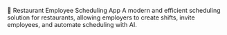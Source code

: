 📌 Restaurant Employee Scheduling App
A modern and efficient scheduling solution for restaurants, allowing employers to create shifts, invite employees, and automate scheduling with AI.
